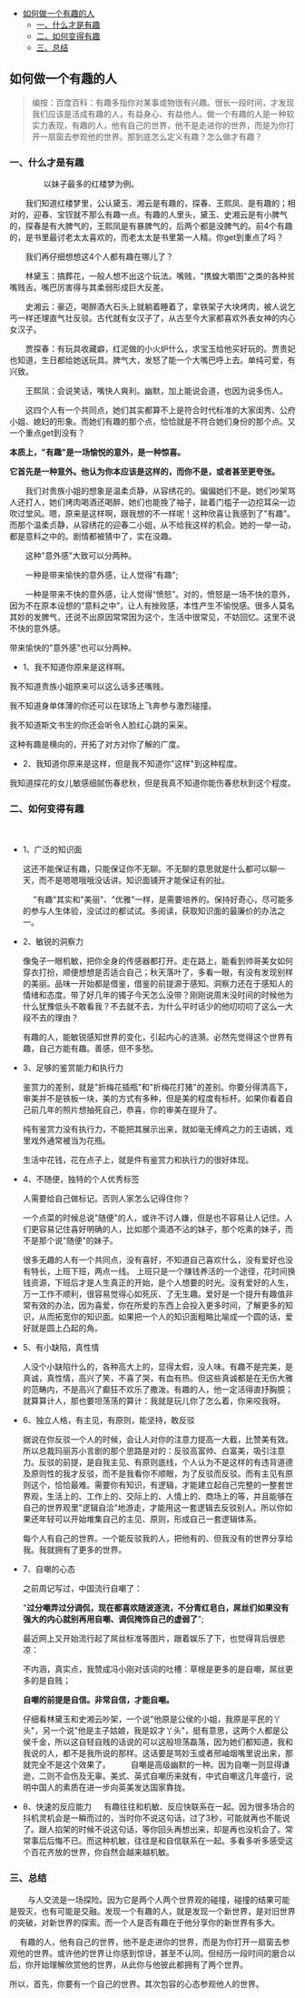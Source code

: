 


- [如何做一个有趣的人](#如何做一个有趣的人)
    - [一、什么才是有趣](#一什么才是有趣)
    - [二、如何变得有趣](#二如何变得有趣)
    - [三、总结](#三总结)


## 如何做一个有趣的人

> 编按：百度百科：有趣多指你对某事或物很有兴趣。很长一段时间，才发现我们应该是活成有趣的人，有益身心、有益他人。做一个有趣的人是一种软实力表现，有趣的人，他有自己的世界，他不是走进你的世界，而是为你打开一扇窗去参观他的世界。那到底怎么定义有趣？怎么做才有趣？
　
### 一、什么才是有趣
　　
　　以妹子最多的红楼梦为例。

　　我们知道红楼梦里，公认黛玉、湘云是有趣的，探春、王熙凤、是有趣的；相对的，迎春、宝钗就不那么有趣一点。有趣的人里头，黛玉、史湘云是有小脾气的，探春是有大脾气的，王熙凤是有暴脾气的，后两个都是没脾气的。前4个有趣的，是书里最讨老太太喜欢的，而老太太是书里第一人精。你get到重点了吗？

　　我们再仔细想想这4个人都有趣在哪儿了？

　　林黛玉：搞葬花，一般人想不出这个玩法。嘴贱，"携蝗大嚼图"之类的各种贫嘴贱舌。嘴巴厉害得与其柔弱形成巨大反差。

　　史湘云：豪迈，喝醉酒大石头上就躺着睡着了，拿铁架子大块烤肉，被人说乞丐一样还理直气壮反驳。古代就有女汉子了，从古至今大家都喜欢外表女神的内心女汉子。

　　贾探春：有玩具收藏癖，红泥做的小火炉什么，求宝玉给他买好玩的。贾贵妃也知道，生日都给她送玩具。脾气大，发怒了能一个大嘴巴呼上去。单纯可爱，有兴致。

　　王熙凤：会说笑话，嘴快人爽利。幽默，加上能说会道，也因为说多伤人。

　　这四个人有一个共同点，她们其实都算不上是符合时代标准的大家闺秀、公府小姐、媳妇的形象。而她们有趣的那个点，恰恰就是不符合她们身份的那个点。又一个重点get到没有？

**本质上，"有趣"是一场愉悦的意外，是一种惊喜。**

**它首先是一种意外。他认为你本应该是这样的，而你不是，或者甚至更夸张。**

　　我们对贵族小姐的想象是温柔贞静，从容绣花的。偏偏她们不是。她们吵架骂人还打人，她们烤肉喝酒还喝醉，她们也能挽了袖子，跐着门槛子一边挖耳朵一边吹过堂风。嗯，原来是这样啊，跟我想的不一样呢！这种欣喜让我感到了"有趣"。而那个温柔贞静，从容绣花的迎春二小姐，从不给我这样的机会。她的一举一动，都是意料之中的。剧情都被猜中了，实在没趣。

　　这种"意外感"大致可以分两种。

　　一种是带来愉快的意外感，让人觉得"有趣";

　　一种是带来不快的意外感，让人觉得“愤怒”。对的，愤怒是一场不快的意外，因为不在原本设想的“意料之中”，让人有挫败感，本性产生不愉悦感。很多人莫名其妙的发脾气，还说不出原因常常因为这个，生活中很常见，不妨回忆。这里不说不快的意外感。

带来愉快的"意外感"也可以分两种。

- 1、我不知道你原来是这样啊。

我不知道贵族小姐原来可以这么话多还嘴贱。

我不知道身单体薄的你还可以在球场上飞奔参与激烈碰撞。

我不知道斯文书生的你还会听令人脸红心跳的采采。        

这种有趣是横向的，开拓了对方对你了解的广度。

- 2、我知道你原来是这样，但是我不知道你"这样"到这种程度。

我知道探花的女儿敏感细腻伤春悲秋，但是我真不知道你能伤春悲秋到这个程度。

### 二、如何变得有趣
　　

- 1、广泛的知识面　　

     这还不能保证有趣，只能保证你不无聊。不无聊的意思就是什么都可以聊一天，而不是嗯嗯哦哦没话讲。知识面铺开才能保证有的扯。

     　
     "有趣"其实和"美丽"、"优雅"一样，是需要培养的。保持好奇心，尽可能多的参与人生体验，没试过的都试试。多阅读，获取知识面的最廉价的办法之一。

- 2、敏锐的洞察力


     像兔子一眼机敏，把你全身的传感器都打开。走在路上，能看到帅哥美女如何穿衣打扮，顺便想想是否适合自己；秋天落叶了，多看一眼，有没有发现别样的美丽。品味一开始都是借鉴，借鉴的前提源于感知。洞察力还在于感知人的情绪和态度。带了好几年的镯子今天怎么没带？刚刚说周末没时间的时候他为什么犹豫低头不敢看我？不去就不去，为什么平时话少的他叨叨叨了这么一大段不去的理由？


     有趣的人，能敏锐感知世界的变化，引起内心的涟漪。必然先觉得这个世界有趣，自己方能有趣。善感，但不多愁。

- 3、足够的鉴赏能力和执行力

     鉴赏力的差别，就是"折梅花插瓶"和"折梅花打猪"的差别。你要分得清高下，审美并不是铁板一块，美的方式有多种，但是美的程度有标杆。如果你看着自己前几年的照片想抽死自己，恭喜，你的审美在提升了。

     纯有鉴赏力没有执行力，不能把其展示出来，就如毫无缚鸡之力的王语嫣，戏里戏外通常被当为花瓶。

     生活中花钱，花在点子上，就是件有鉴赏力和执行力的很好体现。

- 4、不随便，独特的个人优秀标签

     人需要给自己做标记。否则人家怎么记得住你？
     
     一个点菜的时候总说"随便"的人，或许不讨人嫌，但是也不容易让人记住。人们更容易记住喜好明确的人，比如那个滴酒不沾的妹子，那个吃素的妹子，而不是那个说"随便"的妹子。
     
     很多无趣的人有一个共同点，没有喜好，不知道自己喜欢什么，没有爱好也没有特长，上班下班，两点一线。
     上班只是一个赚钱养活的一个途径，花时间换钱资源，下班后才是人生真正的开始，是个人想要的时光。没有爱好的人生，万一工作不顺利，很容易觉得心如死灰、了无生趣。爱好是一个提升有趣值非常有效的办法，因为喜爱，你在所爱的东西上会投入更多时间，了解更多的知识，从而拓宽你的知识面。如果把一个人的知识面粗略比喻成一个圆的话，爱好就是圆上凸起的角。

- 5、有小缺陷，真性情

     人没个小缺陷什么的，各种高大上的，显得太假，没人味。有趣不是完美，是真诚，真性情，高兴了笑，不喜了哭，有血有热。但这些真诚都是在无伤大雅的范畴内，不是高兴了癫狂不欢乐了撒泼。有趣的人，他一定活得直抒胸臆；就算算计人，那也要坦荡荡的算计：我就是玩儿你了怎么着，你来咬我呀。

- 6、独立人格，有主见，有原则，能坚持，敢反驳

     据说在你反驳一个人的时候，会让人对你的注意力提高一大截，比赞美有效。所以总裁玛丽苏小言剧的那个思路是对的：反驳高富帅、白富美，吸引注意力。反驳的前提，是自我主见、有原则底线，个人认为不是这样的有违背道德及原则性的我才反驳，而不是我看你不顺眼，为了反驳而反驳。而有主见有原则这个，恰恰最难。需要你有知识，有逻辑，才能建立起自己完整的一整套世界观，生活上的、工作上的、交际上的、人情上的、商场上的等，并且能够在自己的世界观里"逻辑自洽"地游走，才能用这一套逻辑去反驳别人。所以你如果还年轻可以开始堆集自己的主见、原则，形成自己一套逻辑体系。


     每个人有自己的世界。一个能反驳我的人，把他有的、但我没有的世界分享给我。我就拥有了更多的世界。

- 7、自嘲的心态

     之前周记写过，中国流行自嘲了：

     "**过分嘲弄过分调侃，现在都喜欢随波逐流，不分青红皂白，屌丝们如果没有强大的内心就别再用自嘲、调侃掩饰自己的虚弱了**";

     最近网上又开始流行起了屌丝标准等图片，跟着娱乐了下，也觉得背后很悲凉：

     不内涵，真实点，我赞成冯小刚对该词的吐槽：草根是更多的是自嘲，屌丝更多的是自贱；
     
     **自嘲的前提是自信。非常自信，才能自嘲。**


     仔细看林黛玉和史湘云吵架，一个说"他原是公侯的小姐，我原是平民的丫头"，另一个说"他是主子姑娘，我是奴才丫头"，挺有意思，这两个人都是公侯千金，所以这自轻自贱的话说的可以这般坦荡磊落，因为她们都知道，我和我说的人，都不是我所说的那样。这话要是骂妙玉或者邢岫烟嘴里说出来，那就完全不是这个效果了。
　　
     自嘲是高级幽默的一种。因为自嘲一则显得谦逊，二则不会伤及无辜。美式、英式自嘲历来就有，中式自嘲这几年盛行，说明中国人的素质在进一步向英美发达国家靠拢。
　　
- 8、快速的反应能力
　
     有趣往往和机敏、反应快联系在一起。因为很多场合的抖机灵机会是一瞬而过的，当时你不说这句话，过了3秒，可能就再也不能说了。跟人掐架的时候不说这句话，等你回头再想出来，却是再也没机会了。常常事后后悔不已。而这种机敏，往往是和自信联系在一起。多看多听多感受这个百花齐放的世界，你自然会越来越机敏。
　　
### 三、总结
　　
与人交流是一场探险。因为它是两个人两个世界观的碰撞，碰撞的结果可能是毁灭，也有可能是交融。发现一个有趣的人，就是发现一个新世界，是对旧世界的突破，对新世界的探索。而一个人是否有趣在于他分享你的新世界有多大。

　
有趣的人，他有自己的世界，他不是走进你的世界，而是为你打开一扇窗去参观他的世界。或许他的世界让你感到惊讶，甚至不认同。但经历一段时间的磨合以后，你开始理解欣赏他的世界，从此你与他彼此都拥有了两个世界。


所以，首先，你要有一个自己的世界。其次包容的心态参观他人的世界。

